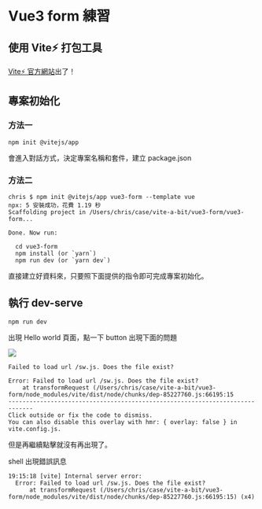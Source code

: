 # Vue3 form 練習

## 使用 Vite⚡ 打包工具

[Vite⚡ 官方網站](https://vitejs.dev/)出了！

## 專案初始化

### 方法一

```shell
npm init @vitejs/app
```

會進入對話方式，決定專案名稱和套件，建立 package.json

### 方法二

```shell
chris $ npm init @vitejs/app vue3-form --template vue
npx: 5 安裝成功，花費 1.19 秒
Scaffolding project in /Users/chris/case/vite-a-bit/vue3-form/vue3-form...

Done. Now run:

  cd vue3-form
  npm install (or `yarn`)
  npm run dev (or `yarn dev`)
```

直接建立好資料來，只要照下面提供的指令即可完成專案初始化。

## 執行 dev-serve

```shell
npm run dev
```

出現 Hello world 頁面，點一下 button 出現下面的問題

![](https://i.imgur.com/iP39JQu.png)

```
Failed to load url /sw.js. Does the file exist?

Error: Failed to load url /sw.js. Does the file exist?
    at transformRequest (/Users/chris/case/vite-a-bit/vue3-form/node_modules/vite/dist/node/chunks/dep-85227760.js:66195:15
-----------------------------------------------------------------------------
Click outside or fix the code to dismiss.
You can also disable this overlay with hmr: { overlay: false } in vite.config.js.
```

但是再繼續點擊就沒有再出現了。

shell 出現錯誤訊息

```shell
19:15:18 [vite] Internal server error:
  Error: Failed to load url /sw.js. Does the file exist?
      at transformRequest (/Users/chris/case/vite-a-bit/vue3-form/node_modules/vite/dist/node/chunks/dep-85227760.js:66195:15) (x4)
```